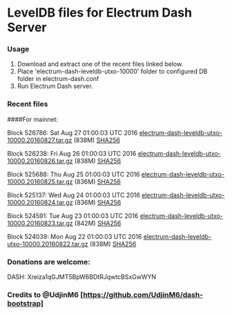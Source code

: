 # LevelDB files for Electrum Dash Server

### Usage

1. Download and extract one of the recent files linked below.
2. Place 'electrum-dash-leveldb-utxo-10000' folder to configured DB folder in electrum-dash.conf
3. Run Electrum Dash server.

### Recent files

####For mainnet:

Block 526786: Sat Aug 27 01:00:03 UTC 2016 [electrum-dash-leveldb-utxo-10000.20160827.tar.gz](https://transfer.sh/15W79d/electrum-dash-leveldb-utxo-10000.20160827.tar.gz) (838M) [SHA256](https://transfer.sh/F0UNG/electrum-dash-leveldb-utxo-10000.20160827.tar.gz.sha256)

Block 526238: Fri Aug 26 01:00:03 UTC 2016 [electrum-dash-leveldb-utxo-10000.20160826.tar.gz](https://transfer.sh/jBHrq/electrum-dash-leveldb-utxo-10000.20160826.tar.gz) (838M) [SHA256](https://transfer.sh/YIpMp/electrum-dash-leveldb-utxo-10000.20160826.tar.gz.sha256)

Block 525688: Thu Aug 25 01:00:03 UTC 2016 [electrum-dash-leveldb-utxo-10000.20160825.tar.gz](https://transfer.sh/RFNbL/electrum-dash-leveldb-utxo-10000.20160825.tar.gz) (836M) [SHA256](https://transfer.sh/yBBWX/electrum-dash-leveldb-utxo-10000.20160825.tar.gz.sha256)

Block 525137: Wed Aug 24 01:00:03 UTC 2016 [electrum-dash-leveldb-utxo-10000.20160824.tar.gz](https://transfer.sh/HUytB/electrum-dash-leveldb-utxo-10000.20160824.tar.gz) (836M) [SHA256](https://transfer.sh/gI1Cu/electrum-dash-leveldb-utxo-10000.20160824.tar.gz.sha256)

Block 524591: Tue Aug 23 01:00:03 UTC 2016 [electrum-dash-leveldb-utxo-10000.20160823.tar.gz](https://transfer.sh/NmTtI/electrum-dash-leveldb-utxo-10000.20160823.tar.gz) (842M) [SHA256](https://transfer.sh/eOk2e/electrum-dash-leveldb-utxo-10000.20160823.tar.gz.sha256)

Block 524039: Mon Aug 22 01:00:03 UTC 2016 [electrum-dash-leveldb-utxo-10000.20160822.tar.gz](https://transfer.sh/CJ9Gc/electrum-dash-leveldb-utxo-10000.20160822.tar.gz) (838M) [SHA256](https://transfer.sh/SDEZz/electrum-dash-leveldb-utxo-10000.20160822.tar.gz.sha256)

### Donations are welcome:

DASH: Xreiza1qGJMT5BpW6BDtRJqwtcBSxGwWYN

### Credits to @UdjinM6 [https://github.com/UdjinM6/dash-bootstrap]
